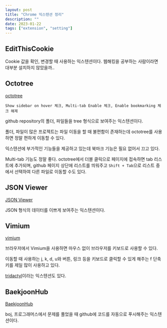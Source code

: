 ```yaml
---
layout: post
title: "Chrome 익스텐션 정리"
description: ""
date: 2023-01-22
tags: ["extension", "setting"]
---
```


## EditThisCookie

Cookie 값을 확인, 변경할 때 사용하는 익스텐션이다. 웹해킹을 공부하는 사람이라면 대부분 설치하지 않았을까..

## Octotree

<a href="https://github.com/ovity/octotree">octotree</a>

`Show sidebar on hover 체크, Multi-tab Enable 체크, Enable bookmarking 체크 해제`

github repository의 폴더, 파일들을 tree 형식으로 보여주는 익스텐션이다.

폴더, 파일이 많은 프로젝트는 파일 이동을 할 때 불편함이 존재하는데 octotree를 사용하면 정말 편하게 이동할 수 있다.

익스텐션에 부가적인 기능들을 제공하고 있는데 북마크 기능은 필요 없어서 끄고 있다.

Multi-tab 기능도 정말 좋다. octotree에서 더블 클릭으로 페이지에 접속하면 tab 리스트에 추가되며, github 페이지 상단에 리스트를 띄워주고 `Shift + Tab`으로 리스트 중에서 선택하여 다른 파일로 이동할 수도 있다.

## JSON Viewer

<a href="https://github.com/tulios/json-viewer">JSON Viewer</a>

JSON 형식의 데이터를 이쁘게 보여주는 익스텐션이다.

## Vimium

<a href="https://github.com/philc/vimium">vimium</a>

브라우저에서 Vimium을 사용하면 마우스 없이 브라우저를 키보드로 사용할 수 있다.

이동할 때 사용하는 j, k, d, u와 버튼, 링크 등을 키보드로 클릭할 수 있게 해주는 f 단축키를 제일 많이 사용하고 있다. 

<a href="https://github.com/tridactyl/tridactyl">tridactyl</a>이라는 익스텐션도 있다.

## BaekjoonHub

<a href="https://github.com/BaekjoonHub/BaekjoonHub">BaekjoonHub</a>

boj, 프로그래머스에서 문제를 풀었을 때 github에 코드를 자동으로 푸시해주는 익스텐션이다.
